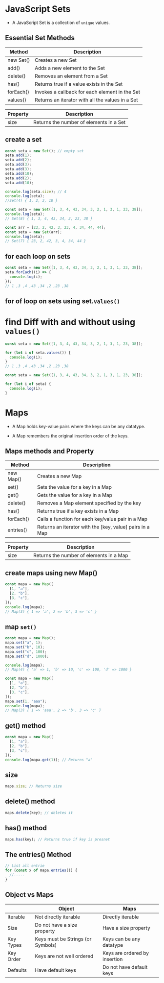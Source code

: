 # JavaScript Sets

- A JavaScript Set is a collection of `unique` values.

## Essential Set Methods

| Method    | Description                                      |
| --------- | ------------------------------------------------ |
| new Set() | Creates a new Set                                |
| add()     | Adds a new element to the Set                    |
| delete()  | Removes an element from a Set                    |
| has()     | Returns true if a value exists in the Set        |
| forEach() | Invokes a callback for each element in the Set   |
| values()  | Returns an iterator with all the values in a Set |

| Property | Description                             |
| -------- | --------------------------------------- |
| size     | Returns the number of elements in a Set |

## create a set

```js
const seta = new Set(); // empty set
seta.add(1);
seta.add(2);
seta.add(3);
seta.add(3);
seta.add(10);
seta.add(2);
seta.add(10);

console.log(seta.size); // 4
console.log(seta);
//Set(4) { 1, 2, 3, 10 }
```

```js
const seta = new Set([1, 3, 4, 43, 34, 3, 2, 1, 3, 1, 23, 38]);
console.log(seta);
// Set(8) { 1, 3, 4, 43, 34, 2, 23, 38 }
```

```js
const arr = [23, 2, 42, 3, 23, 4, 34, 44, 44];
const seta = new Set(arr);
console.log(seta);
// Set(7) { 23, 2, 42, 3, 4, 34, 44 }
```

## for each loop on sets

```js
const seta = new Set([1, 3, 4, 43, 34, 3, 2, 1, 3, 1, 23, 38]);
seta.forEach((i) => {
  console.log(i);
});
// 1 ,3 ,4 ,43 ,34 ,2 ,23 ,38
```

## for of loop on sets using set.`values()`

# find Diff with and without using `values()`

```js
const seta = new Set([1, 3, 4, 43, 34, 3, 2, 1, 3, 1, 23, 38]);

for (let i of seta.values()) {
  console.log(i);
}
// 1 ,3 ,4 ,43 ,34 ,2 ,23 ,38

const seta = new Set([1, 3, 4, 43, 34, 3, 2, 1, 3, 1, 23, 38]);

for (let i of seta) {
  console.log(i);
}
```

# Maps

- A Map holds key-value pairs where the keys can be any datatype.

- A Map remembers the original insertion order of the keys.

## Maps methods and Property

| Method    | Description                                              |
| --------- | -------------------------------------------------------- |
| new Map() | Creates a new Map                                        |
| set()     | Sets the value for a key in a Map                        |
| get()     | Gets the value for a key in a Map                        |
| delete()  | Removes a Map element specified by the key               |
| has()     | Returns true if a key exists in a Map                    |
| forEach() | Calls a function for each key/value pair in a Map        |
| entries() | Returns an iterator with the [key, value] pairs in a Map |

| Property | Description                             |
| -------- | --------------------------------------- |
| size     | Returns the number of elements in a Map |

## create maps using new Map()

```js
const mapa = new Map([
  [1, "a"],
  [2, "b"],
  [3, "c"],
]);
console.log(mapa);
// Map(3) { 1 => 'a', 2 => 'b', 3 => 'c' }
```

## map `set() `

```js
const mapa = new Map();
mapa.set("a", 1);
mapa.set("b", 10);
mapa.set("c", 100);
mapa.set("d", 1000);

console.log(mapa);
// Map(4) { 'a' => 1, 'b' => 10, 'c' => 100, 'd' => 1000 }
```

```js
const mapa = new Map([
  [1, "a"],
  [2, "b"],
  [3, "c"],
]);
mapa.set(1, "aaa");
console.log(mapa);
// Map(3) { 1 => 'aaa', 2 => 'b', 3 => 'c' }
```

## get() method

```js
const mapa = new Map([
  [1, "a"],
  [2, "b"],
  [3, "c"],
]);
console.log(mapa.get(1)); // Returns "a"
```

## size

```js
maps.size; // Returns size
```

## delete() method

```js
maps.delete(key); // deletes it
```

## has() method

```js
maps.has(key); // Returns true if key is presnet
```

## The entries() Method

```js
// List all entrie
for (const x of mapa.entries()) {
  //.....
}
```

## Object vs Maps

|           | Object                            | Maps                          |
| --------- | --------------------------------- | ----------------------------- |
| Iterable  | Not directly iterable             | Directly iterable             |
| Size      | Do not have a size property       | Have a size property          |
| Key Types | Keys must be Strings (or Symbols) | Keys can be any datatype      |
| Key Order | Keys are not well ordered         | Keys are ordered by insertion |
| Defaults  | Have default keys                 | Do not have default keys      |
